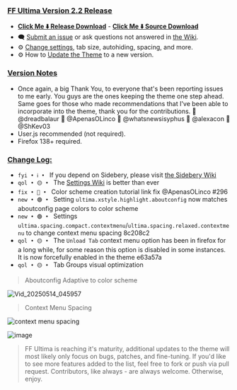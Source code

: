 ### <ins> FF Ultima Version 2.2 Release
- **[Click Me ⬇️ Release Download](https://github.com/soulhotel/FF-ULTIMA/releases/download/2.2/ffultima2.2.zip)** - **[Click Me ⬇️ Source Download](https://github.com/soulhotel/FF-ULTIMA/archive/refs/heads/main.zip)**
- 🗨️ [Submit an issue](https://github.com/soulhotel/FF-ULTIMA/issues/new/choose) or ask questions not answered in [the Wiki](https://github.com/soulhotel/FF-ULTIMA/wiki).
- ⚙️ [Change settings](https://github.com/soulhotel/FF-ULTIMA/wiki/Settings), tab size, autohiding, spacing, and more.
- ⚙️ How to [Update the Theme](https://github.com/soulhotel/FF-ULTIMA/wiki/How-to-Update-the-Theme) to a new version.
  
### <ins> Version Notes
- Once again, a big Thank You, to everyone that's been reporting issues to me early. You guys are the ones keeping the theme one step ahead. Same goes for those who made recommendations that I've been able to incorporate into the theme, thank you for the contributions. 🎉 @dreadbalaur 🎉 @ApenasOLinco 🎉 @whatsnewsisyphus 🎉 @alexacon 🎉 @ShKev03
- User.js recommended (not required).
- Firefox 138+ required.

### <ins> Change Log:
- `fyi • ℹ️ • ` If you depend on Sidebery, please visit [the Sidebery Wiki](https://github.com/soulhotel/FF-ULTIMA/wiki/Sidebery-Configuration)
- `qol • 🟡 • ` The [Settings Wiki](https://github.com/soulhotel/FF-ULTIMA/wiki/SETTINGS) is better than ever
- `fix • 🔴 • ` Color scheme creation tutorial link fix @ApenasOLinco #296
- `new • 🟢 • ` Setting `ultima.xstyle.highlight.aboutconfig` now matches aboutconfig page colors to color scheme
- `new • 🟢 • ` Settings `ultima.spacing.compact.contextmenu`/`ultima.spacing.relaxed.contextmenu` to change context menu spacing 8c208c2
- `qol • 🟡 • ` The `Unload Tab` context menu option has been in firefox for a long while, for some reason this option is disabled in some instances. It is now forcefully enabled in the theme e63a57a
- `qol • 🟡 • ` Tab Groups visual optimization

> Aboutconfig
Adaptive to color scheme

![Vid_20250514_045957](https://github.com/user-attachments/assets/7cf5bfe7-f2a7-4d4a-90fb-e0781476c972)

> Context Menu Spacing

![context menu spacing](https://github.com/user-attachments/assets/5632017f-518c-4e00-b3ef-6d8cf58c0085)

![image](https://github.com/user-attachments/assets/72247b14-67e3-4043-b061-0df6ed11e36a)


> FF Ultima is reaching it's maturity, additional updates to the theme will most likely only focus on bugs, patches, and fine-tuning. If you'd like to see more features added to the list, feel free to fork or push via pull request. Contributors, like always - are always welcome. Otherwise, enjoy.
